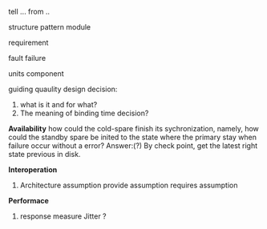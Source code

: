 tell ... from ..

structure
pattern
module

requirement

fault
failure

units
component

guiding quaulity design decision:
1. what is it and for what?
2. The meaning of binding time decision?

**Availability**
how could the cold-spare finish its sychronization, namely, how could the standby spare be inited to the state where the primary stay when failure occur without a error?
Answer:(?) By check point, get the latest right state previous in disk.

**Interoperation**
1. Architecture assumption
  provide assumption
  requires assumption

**Performace**
1. response measure
Jitter ?

